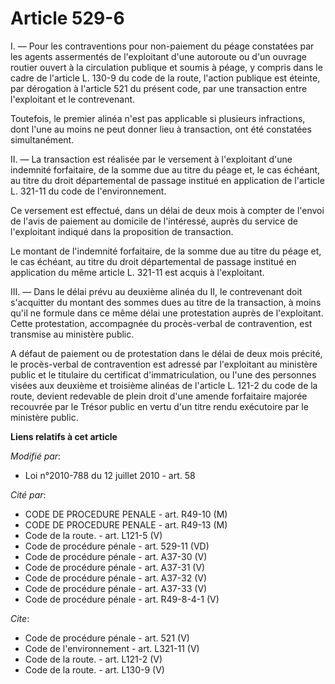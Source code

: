 # Article 529-6

I. ― Pour les contraventions pour non-paiement du péage constatées par les agents assermentés de l'exploitant d'une autoroute
ou d'un ouvrage routier ouvert à la circulation publique et soumis à péage, y compris dans le cadre de l'article L. 130-9 du
code de la route, l'action publique est éteinte, par dérogation à l'article 521 du présent code, par une transaction entre
l'exploitant et le contrevenant. 

Toutefois, le premier alinéa n'est pas applicable si plusieurs infractions, dont l'une au moins ne peut donner lieu à
transaction, ont été constatées simultanément. 

II. ― La transaction est réalisée par le versement à l'exploitant d'une indemnité forfaitaire, de la somme due au titre du
péage et, le cas échéant, au titre du droit départemental de passage institué en application de l'article L. 321-11 du code
de l'environnement. 

Ce versement est effectué, dans un délai de deux mois à compter de l'envoi de l'avis de paiement au domicile de l'intéressé,
auprès du service de l'exploitant indiqué dans la proposition de transaction. 

Le montant de l'indemnité forfaitaire, de la somme due au titre du péage et, le cas échéant, au titre du droit départemental
de passage institué en application du même article L. 321-11 est acquis à l'exploitant. 

III. ― Dans le délai prévu au deuxième alinéa du II, le contrevenant doit s'acquitter du montant des sommes dues au titre de
la transaction, à moins qu'il ne formule dans ce même délai une protestation auprès de l'exploitant. Cette protestation,
accompagnée du procès-verbal de contravention, est transmise au ministère public.

A défaut de paiement ou de protestation dans le délai de deux mois précité, le procès-verbal de contravention est adressé par
l'exploitant au ministère public et le titulaire du certificat d'immatriculation, ou l'une des personnes visées aux deuxième
et troisième alinéas de l'article L. 121-2 du code de la route, devient redevable de plein droit d'une amende forfaitaire
majorée recouvrée par le Trésor public en vertu d'un titre rendu exécutoire par le ministère public.

**Liens relatifs à cet article**

_Modifié par_:

  - Loi n°2010-788 du 12 juillet 2010 - art. 58

_Cité par_:

  - CODE DE PROCEDURE PENALE - art. R49-10 (M)
  - CODE DE PROCEDURE PENALE - art. R49-13 (M)
  - Code de la route. - art. L121-5 (V)
  - Code de procédure pénale - art. 529-11 (VD)
  - Code de procédure pénale - art. A37-30 (V)
  - Code de procédure pénale - art. A37-31 (V)
  - Code de procédure pénale - art. A37-32 (V)
  - Code de procédure pénale - art. A37-33 (V)
  - Code de procédure pénale - art. R49-8-4-1 (V)

_Cite_:

  - Code de procédure pénale - art. 521 (V)
  - Code de l'environnement - art. L321-11 (V)
  - Code de la route. - art. L121-2 (V)
  - Code de la route. - art. L130-9 (V)
